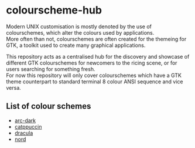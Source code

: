 # colourscheme-hub

Modern UNIX customisation is mostly denoted by the use of colourschemes, which alter the colours used by applications.\
More often than not, colourschemes are often created for the themeing for GTK, a toolkit used to create many graphical applications.

This repository acts as a centralised hub for the discovery and showcase of different GTK colourschemes for newcomers to the ricing scene, or for users searching for something fresh.\
For now this repository will only cover colourschemes which have a GTK theme counterpart to standard terminal 8 colour ANSI sequence and vice versa.

## List of colour schemes
- [arc-dark](https://github.com/Narmis-E/colourscheme-hub/tree/main/arc-dark)
- [catppuccin](https://github.com/Narmis-E/colourscheme-hub/tree/main/catppuccin)
- [dracula](https://github.com/Narmis-E/colourscheme-hub/tree/main/dracula)
- [nord](https://github.com/Narmis-E/colourscheme-hub/tree/main/nord)
